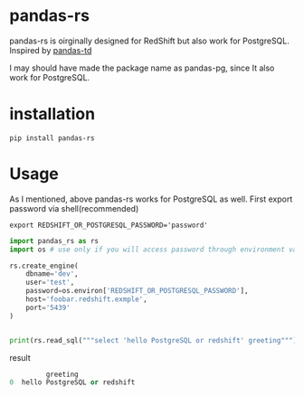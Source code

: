 # pandas-rs

pandas-rs is oirginally designed for RedShift but
also work for PostgreSQL. Inspired by [pandas-td](https://github.com/treasure-data/pandas-td)

I may should have made the package name as pandas-pg, since It also work for
PostgreSQL.

# installation

~~~
pip install pandas-rs
~~~


# Usage

As I mentioned, above pandas-rs works for PostgreSQL as well.
First export password via shell(recommended)

~~~shell
export REDSHIFT_OR_POSTGRESQL_PASSWORD='password'
~~~

~~~py
import pandas_rs as rs
import os # use only if you will access password through environment variables

rs.create_engine(
    dbname='dev',
    user='test',
    password=os.environ['REDSHIFT_OR_POSTGRESQL_PASSWORD'],
    host='foobar.redshift.exmple',
    port='5439'
)


print(rs.read_sql("""select 'hello PostgreSQL or redshift' greeting"""))
~~~

result

~~~py
         greeting
0  hello PostgreSQL or redshift
~~~
